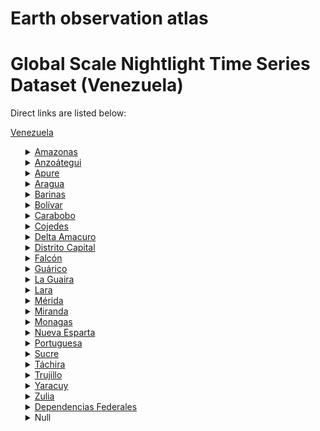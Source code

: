 # Earth observation atlas
 # Global Scale Nightlight Time Series Dataset (Venezuela)
Direct links are listed below:

<a href="https://eoatlas-nightlight.s3.amazonaws.com/eoatlas-monthly-nightlight-00180.csv">Venezuela</a>
<ul>
<details>
<summary><a href="https://eoatlas-nightlight.s3.amazonaws.com/eoatlas-monthly-nightlight-03036.csv">Amazonas</a></summary>
<ul>
<ol>
<li><a href="https://eoatlas-nightlight.s3.amazonaws.com/eoatlas-monthly-nightlight-48009.csv">Autónomo Alto Orinoco</a></li><li><a href="https://eoatlas-nightlight.s3.amazonaws.com/eoatlas-monthly-nightlight-48010.csv">Autónomo Atabapo</a></li><li><a href="https://eoatlas-nightlight.s3.amazonaws.com/eoatlas-monthly-nightlight-48011.csv">Autónomo Atures</a></li><li><a href="https://eoatlas-nightlight.s3.amazonaws.com/eoatlas-monthly-nightlight-48012.csv">Autónomo Autana</a></li><li><a href="https://eoatlas-nightlight.s3.amazonaws.com/eoatlas-monthly-nightlight-48013.csv">Autónomo Manapiare</a></li><li><a href="https://eoatlas-nightlight.s3.amazonaws.com/eoatlas-monthly-nightlight-48014.csv">Autónomo Maroa</a></li><li><a href="https://eoatlas-nightlight.s3.amazonaws.com/eoatlas-monthly-nightlight-48015.csv">Autónomo Río Negro</a></li></ul>
</ol>
</details>
<details>
<summary><a href="https://eoatlas-nightlight.s3.amazonaws.com/eoatlas-monthly-nightlight-03037.csv">Anzoátegui</a></summary>
<ul>
<ol>
<li><a href="https://eoatlas-nightlight.s3.amazonaws.com/eoatlas-monthly-nightlight-47996.csv">Anaco</a></li><li><a href="https://eoatlas-nightlight.s3.amazonaws.com/eoatlas-monthly-nightlight-48004.csv">Aragua</a></li><li><a href="https://eoatlas-nightlight.s3.amazonaws.com/eoatlas-monthly-nightlight-48067.csv">Francisco del Carmen Carvajal</a></li><li><a href="https://eoatlas-nightlight.s3.amazonaws.com/eoatlas-monthly-nightlight-48078.csv">Guanta</a></li><li><a href="https://eoatlas-nightlight.s3.amazonaws.com/eoatlas-monthly-nightlight-48093.csv">José Gregorio Monagas</a></li><li><a href="https://eoatlas-nightlight.s3.amazonaws.com/eoatlas-monthly-nightlight-48097.csv">Juan Antonio Sotillo</a></li><li><a href="https://eoatlas-nightlight.s3.amazonaws.com/eoatlas-monthly-nightlight-48100.csv">Juan Manuel Cajigal</a></li><li><a href="https://eoatlas-nightlight.s3.amazonaws.com/eoatlas-monthly-nightlight-48120.csv">Manuel Ezequiel Bruzual</a></li><li><a href="https://eoatlas-nightlight.s3.amazonaws.com/eoatlas-monthly-nightlight-48158.csv">Pedro María Freites</a></li><li><a href="https://eoatlas-nightlight.s3.amazonaws.com/eoatlas-monthly-nightlight-48186.csv">San José de Guanipa</a></li><li><a href="https://eoatlas-nightlight.s3.amazonaws.com/eoatlas-monthly-nightlight-48188.csv">San Juan de Capistrano</a></li><li><a href="https://eoatlas-nightlight.s3.amazonaws.com/eoatlas-monthly-nightlight-48193.csv">Santa Ana</a></li><li><a href="https://eoatlas-nightlight.s3.amazonaws.com/eoatlas-monthly-nightlight-48205.csv">Sir Arthur Mac Gregor</a></li><li><a href="https://eoatlas-nightlight.s3.amazonaws.com/eoatlas-monthly-nightlight-48215.csv">Diego Bautista Urbanejo</a></li><li><a href="https://eoatlas-nightlight.s3.amazonaws.com/eoatlas-monthly-nightlight-48259.csv">Francisco de Miranda</a></li><li><a href="https://eoatlas-nightlight.s3.amazonaws.com/eoatlas-monthly-nightlight-48263.csv">Independencia</a></li><li><a href="https://eoatlas-nightlight.s3.amazonaws.com/eoatlas-monthly-nightlight-48266.csv">Libertad</a></li><li><a href="https://eoatlas-nightlight.s3.amazonaws.com/eoatlas-monthly-nightlight-48288.csv">Píritu</a></li><li><a href="https://eoatlas-nightlight.s3.amazonaws.com/eoatlas-monthly-nightlight-48295.csv">Simón Bolívar</a></li><li><a href="https://eoatlas-nightlight.s3.amazonaws.com/eoatlas-monthly-nightlight-48297.csv">Simón Rodríguez</a></li><li><a href="https://eoatlas-nightlight.s3.amazonaws.com/eoatlas-monthly-nightlight-48317.csv">Fernando de Peñalver</a></li></ul>
</ol>
</details>
<details>
<summary><a href="https://eoatlas-nightlight.s3.amazonaws.com/eoatlas-monthly-nightlight-03038.csv">Apure</a></summary>
<ul>
<ol>
<li><a href="https://eoatlas-nightlight.s3.amazonaws.com/eoatlas-monthly-nightlight-47991.csv">Achaguas</a></li><li><a href="https://eoatlas-nightlight.s3.amazonaws.com/eoatlas-monthly-nightlight-48023.csv">Biruaca</a></li><li><a href="https://eoatlas-nightlight.s3.amazonaws.com/eoatlas-monthly-nightlight-48137.csv">Muñoz</a></li><li><a href="https://eoatlas-nightlight.s3.amazonaws.com/eoatlas-monthly-nightlight-48156.csv">Pedro Camejo</a></li><li><a href="https://eoatlas-nightlight.s3.amazonaws.com/eoatlas-monthly-nightlight-48183.csv">San Fernando</a></li><li><a href="https://eoatlas-nightlight.s3.amazonaws.com/eoatlas-monthly-nightlight-48284.csv">Páez</a></li><li><a href="https://eoatlas-nightlight.s3.amazonaws.com/eoatlas-monthly-nightlight-48290.csv">Rómulo Gallegos</a></li></ul>
</ol>
</details>
<details>
<summary><a href="https://eoatlas-nightlight.s3.amazonaws.com/eoatlas-monthly-nightlight-03039.csv">Aragua</a></summary>
<ul>
<ol>
<li><a href="https://eoatlas-nightlight.s3.amazonaws.com/eoatlas-monthly-nightlight-48033.csv">Camatagua</a></li><li><a href="https://eoatlas-nightlight.s3.amazonaws.com/eoatlas-monthly-nightlight-48069.csv">Francisco Linares Alcántara</a></li><li><a href="https://eoatlas-nightlight.s3.amazonaws.com/eoatlas-monthly-nightlight-48088.csv">José Ángel Lamas</a></li><li><a href="https://eoatlas-nightlight.s3.amazonaws.com/eoatlas-monthly-nightlight-48091.csv">José Félix Ribas</a></li><li><a href="https://eoatlas-nightlight.s3.amazonaws.com/eoatlas-monthly-nightlight-48095.csv">José Rafael Revenga</a></li><li><a href="https://eoatlas-nightlight.s3.amazonaws.com/eoatlas-monthly-nightlight-48125.csv">Mario Briceño Iragorry</a></li><li><a href="https://eoatlas-nightlight.s3.amazonaws.com/eoatlas-monthly-nightlight-48179.csv">San Casimiro</a></li><li><a href="https://eoatlas-nightlight.s3.amazonaws.com/eoatlas-monthly-nightlight-48192.csv">San Sebastián</a></li><li><a href="https://eoatlas-nightlight.s3.amazonaws.com/eoatlas-monthly-nightlight-48198.csv">Santiago Mariño</a></li><li><a href="https://eoatlas-nightlight.s3.amazonaws.com/eoatlas-monthly-nightlight-48200.csv">Santos Michelena</a></li><li><a href="https://eoatlas-nightlight.s3.amazonaws.com/eoatlas-monthly-nightlight-48244.csv">Bolívar</a></li><li><a href="https://eoatlas-nightlight.s3.amazonaws.com/eoatlas-monthly-nightlight-48261.csv">Girardot</a></li><li><a href="https://eoatlas-nightlight.s3.amazonaws.com/eoatlas-monthly-nightlight-48270.csv">Libertador</a></li><li><a href="https://eoatlas-nightlight.s3.amazonaws.com/eoatlas-monthly-nightlight-48302.csv">Sucre</a></li><li><a href="https://eoatlas-nightlight.s3.amazonaws.com/eoatlas-monthly-nightlight-48308.csv">Tovar</a></li><li><a href="https://eoatlas-nightlight.s3.amazonaws.com/eoatlas-monthly-nightlight-48310.csv">Urdaneta</a></li><li><a href="https://eoatlas-nightlight.s3.amazonaws.com/eoatlas-monthly-nightlight-48316.csv">Zamora</a></li></ul>
</ol>
</details>
<details>
<summary><a href="https://eoatlas-nightlight.s3.amazonaws.com/eoatlas-monthly-nightlight-03040.csv">Barinas</a></summary>
<ul>
<ol>
<li><a href="https://eoatlas-nightlight.s3.amazonaws.com/eoatlas-monthly-nightlight-47995.csv">Alberto Arvelo Torrealba</a></li><li><a href="https://eoatlas-nightlight.s3.amazonaws.com/eoatlas-monthly-nightlight-48000.csv">Antonio José de Sucre</a></li><li><a href="https://eoatlas-nightlight.s3.amazonaws.com/eoatlas-monthly-nightlight-48018.csv">Barinas</a></li><li><a href="https://eoatlas-nightlight.s3.amazonaws.com/eoatlas-monthly-nightlight-48054.csv">Cruz Paredes</a></li><li><a href="https://eoatlas-nightlight.s3.amazonaws.com/eoatlas-monthly-nightlight-48141.csv">Obispos</a></li><li><a href="https://eoatlas-nightlight.s3.amazonaws.com/eoatlas-monthly-nightlight-48155.csv">Pedraza</a></li><li><a href="https://eoatlas-nightlight.s3.amazonaws.com/eoatlas-monthly-nightlight-48174.csv">Rojas</a></li><li><a href="https://eoatlas-nightlight.s3.amazonaws.com/eoatlas-monthly-nightlight-48206.csv">Sosa</a></li><li><a href="https://eoatlas-nightlight.s3.amazonaws.com/eoatlas-monthly-nightlight-48237.csv">Andrés Eloy Blanco</a></li><li><a href="https://eoatlas-nightlight.s3.amazonaws.com/eoatlas-monthly-nightlight-48242.csv">Arismendi</a></li><li><a href="https://eoatlas-nightlight.s3.amazonaws.com/eoatlas-monthly-nightlight-48248.csv">Bolívar</a></li><li><a href="https://eoatlas-nightlight.s3.amazonaws.com/eoatlas-monthly-nightlight-48254.csv">Ezequiel Zamora</a></li></ul>
</ol>
</details>
<details>
<summary><a href="https://eoatlas-nightlight.s3.amazonaws.com/eoatlas-monthly-nightlight-03041.csv">Bolívar</a></summary>
<ul>
<ol>
<li><a href="https://eoatlas-nightlight.s3.amazonaws.com/eoatlas-monthly-nightlight-48042.csv">Caroní</a></li><li><a href="https://eoatlas-nightlight.s3.amazonaws.com/eoatlas-monthly-nightlight-48060.csv">El Callao</a></li><li><a href="https://eoatlas-nightlight.s3.amazonaws.com/eoatlas-monthly-nightlight-48073.csv">Gran Sabana</a></li><li><a href="https://eoatlas-nightlight.s3.amazonaws.com/eoatlas-monthly-nightlight-48081.csv">Heres</a></li><li><a href="https://eoatlas-nightlight.s3.amazonaws.com/eoatlas-monthly-nightlight-48145.csv">Padre Pedro Chien</a></li><li><a href="https://eoatlas-nightlight.s3.amazonaws.com/eoatlas-monthly-nightlight-48170.csv">Raúl Leoni</a></li><li><a href="https://eoatlas-nightlight.s3.amazonaws.com/eoatlas-monthly-nightlight-48176.csv">Roscio</a></li><li><a href="https://eoatlas-nightlight.s3.amazonaws.com/eoatlas-monthly-nightlight-48202.csv">Sifontes</a></li><li><a href="https://eoatlas-nightlight.s3.amazonaws.com/eoatlas-monthly-nightlight-48230.csv">Zona en Reclamación</a></li><li><a href="https://eoatlas-nightlight.s3.amazonaws.com/eoatlas-monthly-nightlight-48252.csv">Cedeño</a></li><li><a href="https://eoatlas-nightlight.s3.amazonaws.com/eoatlas-monthly-nightlight-48286.csv">Piar</a></li><li><a href="https://eoatlas-nightlight.s3.amazonaws.com/eoatlas-monthly-nightlight-48300.csv">Sucre</a></li></ul>
</ol>
</details>
<details>
<summary><a href="https://eoatlas-nightlight.s3.amazonaws.com/eoatlas-monthly-nightlight-03042.csv">Carabobo</a></summary>
<ul>
<ol>
<li><a href="https://eoatlas-nightlight.s3.amazonaws.com/eoatlas-monthly-nightlight-48020.csv">Bejuma</a></li><li><a href="https://eoatlas-nightlight.s3.amazonaws.com/eoatlas-monthly-nightlight-48059.csv">Diego Ibarra</a></li><li><a href="https://eoatlas-nightlight.s3.amazonaws.com/eoatlas-monthly-nightlight-48074.csv">Guacara</a></li><li><a href="https://eoatlas-nightlight.s3.amazonaws.com/eoatlas-monthly-nightlight-48099.csv">Juan José Mora</a></li><li><a href="https://eoatlas-nightlight.s3.amazonaws.com/eoatlas-monthly-nightlight-48115.csv">Los Guayos</a></li><li><a href="https://eoatlas-nightlight.s3.amazonaws.com/eoatlas-monthly-nightlight-48132.csv">Montalbán</a></li><li><a href="https://eoatlas-nightlight.s3.amazonaws.com/eoatlas-monthly-nightlight-48138.csv">Naguanagua</a></li><li><a href="https://eoatlas-nightlight.s3.amazonaws.com/eoatlas-monthly-nightlight-48165.csv">Puerto Cabello</a></li><li><a href="https://eoatlas-nightlight.s3.amazonaws.com/eoatlas-monthly-nightlight-48181.csv">San Diego</a></li><li><a href="https://eoatlas-nightlight.s3.amazonaws.com/eoatlas-monthly-nightlight-48222.csv">Valencia</a></li><li><a href="https://eoatlas-nightlight.s3.amazonaws.com/eoatlas-monthly-nightlight-48268.csv">Libertador</a></li><li><a href="https://eoatlas-nightlight.s3.amazonaws.com/eoatlas-monthly-nightlight-48277.csv">Miranda</a></li><li><a href="https://eoatlas-nightlight.s3.amazonaws.com/eoatlas-monthly-nightlight-48318.csv">Carlos Arvelo</a></li><li><a href="https://eoatlas-nightlight.s3.amazonaws.com/eoatlas-monthly-nightlight-48324.csv">San Joaquín</a></li></ul>
</ol>
</details>
<details>
<summary><a href="https://eoatlas-nightlight.s3.amazonaws.com/eoatlas-monthly-nightlight-03043.csv">Cojedes</a></summary>
<ul>
<ol>
<li><a href="https://eoatlas-nightlight.s3.amazonaws.com/eoatlas-monthly-nightlight-48003.csv">Anzoátegui</a></li><li><a href="https://eoatlas-nightlight.s3.amazonaws.com/eoatlas-monthly-nightlight-48113.csv">Lima Blanco</a></li><li><a href="https://eoatlas-nightlight.s3.amazonaws.com/eoatlas-monthly-nightlight-48151.csv">Pao de San Juan Bautista</a></li><li><a href="https://eoatlas-nightlight.s3.amazonaws.com/eoatlas-monthly-nightlight-48172.csv">Ricaurte</a></li><li><a href="https://eoatlas-nightlight.s3.amazonaws.com/eoatlas-monthly-nightlight-48178.csv">San Carlos</a></li><li><a href="https://eoatlas-nightlight.s3.amazonaws.com/eoatlas-monthly-nightlight-48208.csv">Tinaco</a></li><li><a href="https://eoatlas-nightlight.s3.amazonaws.com/eoatlas-monthly-nightlight-48255.csv">Falcón</a></li><li><a href="https://eoatlas-nightlight.s3.amazonaws.com/eoatlas-monthly-nightlight-48260.csv">Girardot</a></li><li><a href="https://eoatlas-nightlight.s3.amazonaws.com/eoatlas-monthly-nightlight-48289.csv">Rómulo Gallegos</a></li></ul>
</ol>
</details>
<details>
<summary><a href="https://eoatlas-nightlight.s3.amazonaws.com/eoatlas-monthly-nightlight-03044.csv">Delta Amacuro</a></summary>
<ul>
<ol>
<li><a href="https://eoatlas-nightlight.s3.amazonaws.com/eoatlas-monthly-nightlight-47999.csv">Antonio Díaz</a></li><li><a href="https://eoatlas-nightlight.s3.amazonaws.com/eoatlas-monthly-nightlight-48044.csv">Casacoima</a></li><li><a href="https://eoatlas-nightlight.s3.amazonaws.com/eoatlas-monthly-nightlight-48154.csv">Pedernales</a></li><li><a href="https://eoatlas-nightlight.s3.amazonaws.com/eoatlas-monthly-nightlight-48213.csv">Tucupita</a></li></ul>
</ol>
</details>
<details>
<summary><a href="https://eoatlas-nightlight.s3.amazonaws.com/eoatlas-monthly-nightlight-03045.csv">Distrito Capital</a></summary>
<ul>
<ol>
<li><a href="https://eoatlas-nightlight.s3.amazonaws.com/eoatlas-monthly-nightlight-48225.csv">Vargas</a></li><li><a href="https://eoatlas-nightlight.s3.amazonaws.com/eoatlas-monthly-nightlight-48272.csv">Libertador</a></li></ul>
</ol>
</details>
<details>
<summary><a href="https://eoatlas-nightlight.s3.amazonaws.com/eoatlas-monthly-nightlight-03046.csv">Falcón</a></summary>
<ul>
<ol>
<li><a href="https://eoatlas-nightlight.s3.amazonaws.com/eoatlas-monthly-nightlight-48027.csv">Buchivacoa</a></li><li><a href="https://eoatlas-nightlight.s3.amazonaws.com/eoatlas-monthly-nightlight-48030.csv">Cacique Manaure</a></li><li><a href="https://eoatlas-nightlight.s3.amazonaws.com/eoatlas-monthly-nightlight-48041.csv">Carirubana</a></li><li><a href="https://eoatlas-nightlight.s3.amazonaws.com/eoatlas-monthly-nightlight-48049.csv">Colina</a></li><li><a href="https://eoatlas-nightlight.s3.amazonaws.com/eoatlas-monthly-nightlight-48056.csv">Dabajuro</a></li><li><a href="https://eoatlas-nightlight.s3.amazonaws.com/eoatlas-monthly-nightlight-48057.csv">Democracia</a></li><li><a href="https://eoatlas-nightlight.s3.amazonaws.com/eoatlas-monthly-nightlight-48065.csv">Federación</a></li><li><a href="https://eoatlas-nightlight.s3.amazonaws.com/eoatlas-monthly-nightlight-48083.csv">Jacura</a></li><li><a href="https://eoatlas-nightlight.s3.amazonaws.com/eoatlas-monthly-nightlight-48117.csv">Los Taques</a></li><li><a href="https://eoatlas-nightlight.s3.amazonaws.com/eoatlas-monthly-nightlight-48127.csv">Mauroa</a></li><li><a href="https://eoatlas-nightlight.s3.amazonaws.com/eoatlas-monthly-nightlight-48130.csv">Monseñor Iturriza</a></li><li><a href="https://eoatlas-nightlight.s3.amazonaws.com/eoatlas-monthly-nightlight-48147.csv">Palmasola</a></li><li><a href="https://eoatlas-nightlight.s3.amazonaws.com/eoatlas-monthly-nightlight-48162.csv">Petit</a></li><li><a href="https://eoatlas-nightlight.s3.amazonaws.com/eoatlas-monthly-nightlight-48203.csv">Silva</a></li><li><a href="https://eoatlas-nightlight.s3.amazonaws.com/eoatlas-monthly-nightlight-48209.csv">Tocopero</a></li><li><a href="https://eoatlas-nightlight.s3.amazonaws.com/eoatlas-monthly-nightlight-48216.csv">Unión</a></li><li><a href="https://eoatlas-nightlight.s3.amazonaws.com/eoatlas-monthly-nightlight-48220.csv">Urumaco</a></li><li><a href="https://eoatlas-nightlight.s3.amazonaws.com/eoatlas-monthly-nightlight-48231.csv">Acosta</a></li><li><a href="https://eoatlas-nightlight.s3.amazonaws.com/eoatlas-monthly-nightlight-48247.csv">Bolívar</a></li><li><a href="https://eoatlas-nightlight.s3.amazonaws.com/eoatlas-monthly-nightlight-48256.csv">Falcón</a></li><li><a href="https://eoatlas-nightlight.s3.amazonaws.com/eoatlas-monthly-nightlight-48280.csv">Miranda</a></li><li><a href="https://eoatlas-nightlight.s3.amazonaws.com/eoatlas-monthly-nightlight-48287.csv">Píritu</a></li><li><a href="https://eoatlas-nightlight.s3.amazonaws.com/eoatlas-monthly-nightlight-48291.csv">San Francisco</a></li><li><a href="https://eoatlas-nightlight.s3.amazonaws.com/eoatlas-monthly-nightlight-48298.csv">Sucre</a></li><li><a href="https://eoatlas-nightlight.s3.amazonaws.com/eoatlas-monthly-nightlight-48314.csv">Zamora</a></li></ul>
</ol>
</details>
<details>
<summary><a href="https://eoatlas-nightlight.s3.amazonaws.com/eoatlas-monthly-nightlight-03047.csv">Guárico</a></summary>
<ul>
<ol>
<li><a href="https://eoatlas-nightlight.s3.amazonaws.com/eoatlas-monthly-nightlight-48032.csv">Camaguán</a></li><li><a href="https://eoatlas-nightlight.s3.amazonaws.com/eoatlas-monthly-nightlight-48047.csv">Chaguaramas</a></li><li><a href="https://eoatlas-nightlight.s3.amazonaws.com/eoatlas-monthly-nightlight-48062.csv">El Socorro</a></li><li><a href="https://eoatlas-nightlight.s3.amazonaws.com/eoatlas-monthly-nightlight-48092.csv">José Félix Ribas</a></li><li><a href="https://eoatlas-nightlight.s3.amazonaws.com/eoatlas-monthly-nightlight-48096.csv">José Tadeo Monagas</a></li><li><a href="https://eoatlas-nightlight.s3.amazonaws.com/eoatlas-monthly-nightlight-48098.csv">Juan Germán Roscio</a></li><li><a href="https://eoatlas-nightlight.s3.amazonaws.com/eoatlas-monthly-nightlight-48102.csv">Julián Mellado</a></li><li><a href="https://eoatlas-nightlight.s3.amazonaws.com/eoatlas-monthly-nightlight-48111.csv">Las Mercedes</a></li><li><a href="https://eoatlas-nightlight.s3.amazonaws.com/eoatlas-monthly-nightlight-48112.csv">Leonardo Infante</a></li><li><a href="https://eoatlas-nightlight.s3.amazonaws.com/eoatlas-monthly-nightlight-48142.csv">Ortíz</a></li><li><a href="https://eoatlas-nightlight.s3.amazonaws.com/eoatlas-monthly-nightlight-48185.csv">San Gerónimo de Guayabal</a></li><li><a href="https://eoatlas-nightlight.s3.amazonaws.com/eoatlas-monthly-nightlight-48187.csv">San José de Guaribe</a></li><li><a href="https://eoatlas-nightlight.s3.amazonaws.com/eoatlas-monthly-nightlight-48195.csv">Santa María de Ipire</a></li><li><a href="https://eoatlas-nightlight.s3.amazonaws.com/eoatlas-monthly-nightlight-48228.csv">Zaraza</a></li><li><a href="https://eoatlas-nightlight.s3.amazonaws.com/eoatlas-monthly-nightlight-48257.csv">Francisco de Miranda</a></li></ul>
</ol>
</details>
<details>
<summary><a href="https://eoatlas-nightlight.s3.amazonaws.com/eoatlas-monthly-nightlight-03048.csv">La Guaira</a></summary>
<ul>
<ol>
</ul>
</ol>
</details>
<details>
<summary><a href="https://eoatlas-nightlight.s3.amazonaws.com/eoatlas-monthly-nightlight-03049.csv">Lara</a></summary>
<ul>
<ol>
<li><a href="https://eoatlas-nightlight.s3.amazonaws.com/eoatlas-monthly-nightlight-48052.csv">Crespo</a></li><li><a href="https://eoatlas-nightlight.s3.amazonaws.com/eoatlas-monthly-nightlight-48082.csv">Iribarren</a></li><li><a href="https://eoatlas-nightlight.s3.amazonaws.com/eoatlas-monthly-nightlight-48087.csv">Jimenez</a></li><li><a href="https://eoatlas-nightlight.s3.amazonaws.com/eoatlas-monthly-nightlight-48135.csv">Morán</a></li><li><a href="https://eoatlas-nightlight.s3.amazonaws.com/eoatlas-monthly-nightlight-48146.csv">Palavecino</a></li><li><a href="https://eoatlas-nightlight.s3.amazonaws.com/eoatlas-monthly-nightlight-48204.csv">Simón Planas</a></li><li><a href="https://eoatlas-nightlight.s3.amazonaws.com/eoatlas-monthly-nightlight-48211.csv">Torres</a></li><li><a href="https://eoatlas-nightlight.s3.amazonaws.com/eoatlas-monthly-nightlight-48239.csv">Andrés Eloy Blanco</a></li><li><a href="https://eoatlas-nightlight.s3.amazonaws.com/eoatlas-monthly-nightlight-48312.csv">Urdaneta</a></li></ul>
</ol>
</details>
<details>
<summary><a href="https://eoatlas-nightlight.s3.amazonaws.com/eoatlas-monthly-nightlight-03050.csv">Mérida</a></summary>
<ul>
<ol>
<li><a href="https://eoatlas-nightlight.s3.amazonaws.com/eoatlas-monthly-nightlight-47994.csv">Alberto Adriani</a></li><li><a href="https://eoatlas-nightlight.s3.amazonaws.com/eoatlas-monthly-nightlight-48001.csv">Antonio Pinto Salinas</a></li><li><a href="https://eoatlas-nightlight.s3.amazonaws.com/eoatlas-monthly-nightlight-48006.csv">Aricagua</a></li><li><a href="https://eoatlas-nightlight.s3.amazonaws.com/eoatlas-monthly-nightlight-48008.csv">Arzobispo Chacón</a></li><li><a href="https://eoatlas-nightlight.s3.amazonaws.com/eoatlas-monthly-nightlight-48034.csv">Campo Elías</a></li><li><a href="https://eoatlas-nightlight.s3.amazonaws.com/eoatlas-monthly-nightlight-48036.csv">Caracciolo Parra Olmedo</a></li><li><a href="https://eoatlas-nightlight.s3.amazonaws.com/eoatlas-monthly-nightlight-48038.csv">Cardenal Quintero</a></li><li><a href="https://eoatlas-nightlight.s3.amazonaws.com/eoatlas-monthly-nightlight-48079.csv">Guaraque</a></li><li><a href="https://eoatlas-nightlight.s3.amazonaws.com/eoatlas-monthly-nightlight-48103.csv">Julio César Salas</a></li><li><a href="https://eoatlas-nightlight.s3.amazonaws.com/eoatlas-monthly-nightlight-48105.csv">Justo Briceño</a></li><li><a href="https://eoatlas-nightlight.s3.amazonaws.com/eoatlas-monthly-nightlight-48140.csv">Obispo Ramos de Lora</a></li><li><a href="https://eoatlas-nightlight.s3.amazonaws.com/eoatlas-monthly-nightlight-48144.csv">Padre Noguera</a></li><li><a href="https://eoatlas-nightlight.s3.amazonaws.com/eoatlas-monthly-nightlight-48164.csv">Pueblo Llano</a></li><li><a href="https://eoatlas-nightlight.s3.amazonaws.com/eoatlas-monthly-nightlight-48169.csv">Rangel</a></li><li><a href="https://eoatlas-nightlight.s3.amazonaws.com/eoatlas-monthly-nightlight-48173.csv">Rivas Dávila</a></li><li><a href="https://eoatlas-nightlight.s3.amazonaws.com/eoatlas-monthly-nightlight-48199.csv">Santos Marquina</a></li><li><a href="https://eoatlas-nightlight.s3.amazonaws.com/eoatlas-monthly-nightlight-48229.csv">Zea</a></li><li><a href="https://eoatlas-nightlight.s3.amazonaws.com/eoatlas-monthly-nightlight-48234.csv">Andrés Bello</a></li><li><a href="https://eoatlas-nightlight.s3.amazonaws.com/eoatlas-monthly-nightlight-48271.csv">Libertador</a></li><li><a href="https://eoatlas-nightlight.s3.amazonaws.com/eoatlas-monthly-nightlight-48278.csv">Miranda</a></li><li><a href="https://eoatlas-nightlight.s3.amazonaws.com/eoatlas-monthly-nightlight-48303.csv">Sucre</a></li><li><a href="https://eoatlas-nightlight.s3.amazonaws.com/eoatlas-monthly-nightlight-48309.csv">Tovar</a></li><li><a href="https://eoatlas-nightlight.s3.amazonaws.com/eoatlas-monthly-nightlight-48319.csv">Tulio Febres Cordero</a></li><li><a href="https://eoatlas-nightlight.s3.amazonaws.com/eoatlas-monthly-nightlight-48323.csv">Sucre</a></li></ul>
</ol>
</details>
<details>
<summary><a href="https://eoatlas-nightlight.s3.amazonaws.com/eoatlas-monthly-nightlight-03051.csv">Miranda</a></summary>
<ul>
<ol>
<li><a href="https://eoatlas-nightlight.s3.amazonaws.com/eoatlas-monthly-nightlight-47990.csv">Acevedo</a></li><li><a href="https://eoatlas-nightlight.s3.amazonaws.com/eoatlas-monthly-nightlight-48019.csv">Baruta</a></li><li><a href="https://eoatlas-nightlight.s3.amazonaws.com/eoatlas-monthly-nightlight-48025.csv">Brión</a></li><li><a href="https://eoatlas-nightlight.s3.amazonaws.com/eoatlas-monthly-nightlight-48028.csv">Buroz</a></li><li><a href="https://eoatlas-nightlight.s3.amazonaws.com/eoatlas-monthly-nightlight-48043.csv">Carrizal</a></li><li><a href="https://eoatlas-nightlight.s3.amazonaws.com/eoatlas-monthly-nightlight-48046.csv">Chacao</a></li><li><a href="https://eoatlas-nightlight.s3.amazonaws.com/eoatlas-monthly-nightlight-48053.csv">Cristóbal Rojas</a></li><li><a href="https://eoatlas-nightlight.s3.amazonaws.com/eoatlas-monthly-nightlight-48061.csv">EL Hatillo</a></li><li><a href="https://eoatlas-nightlight.s3.amazonaws.com/eoatlas-monthly-nightlight-48075.csv">Guaicaipuro</a></li><li><a href="https://eoatlas-nightlight.s3.amazonaws.com/eoatlas-monthly-nightlight-48110.csv">Lander</a></li><li><a href="https://eoatlas-nightlight.s3.amazonaws.com/eoatlas-monthly-nightlight-48116.csv">Los Salias</a></li><li><a href="https://eoatlas-nightlight.s3.amazonaws.com/eoatlas-monthly-nightlight-48153.csv">Paz Castillo</a></li><li><a href="https://eoatlas-nightlight.s3.amazonaws.com/eoatlas-monthly-nightlight-48157.csv">Pedro Gual</a></li><li><a href="https://eoatlas-nightlight.s3.amazonaws.com/eoatlas-monthly-nightlight-48163.csv">Plaza</a></li><li><a href="https://eoatlas-nightlight.s3.amazonaws.com/eoatlas-monthly-nightlight-48236.csv">Andrés Bello</a></li><li><a href="https://eoatlas-nightlight.s3.amazonaws.com/eoatlas-monthly-nightlight-48262.csv">Independencia</a></li><li><a href="https://eoatlas-nightlight.s3.amazonaws.com/eoatlas-monthly-nightlight-48283.csv">Páez</a></li><li><a href="https://eoatlas-nightlight.s3.amazonaws.com/eoatlas-monthly-nightlight-48293.csv">Simón Bolívar</a></li><li><a href="https://eoatlas-nightlight.s3.amazonaws.com/eoatlas-monthly-nightlight-48305.csv">Sucre</a></li><li><a href="https://eoatlas-nightlight.s3.amazonaws.com/eoatlas-monthly-nightlight-48313.csv">Urdaneta</a></li><li><a href="https://eoatlas-nightlight.s3.amazonaws.com/eoatlas-monthly-nightlight-48315.csv">Zamora</a></li></ul>
</ol>
</details>
<details>
<summary><a href="https://eoatlas-nightlight.s3.amazonaws.com/eoatlas-monthly-nightlight-03052.csv">Monagas</a></summary>
<ul>
<ol>
<li><a href="https://eoatlas-nightlight.s3.amazonaws.com/eoatlas-monthly-nightlight-47993.csv">Aguasay</a></li><li><a href="https://eoatlas-nightlight.s3.amazonaws.com/eoatlas-monthly-nightlight-48040.csv">Caripe</a></li><li><a href="https://eoatlas-nightlight.s3.amazonaws.com/eoatlas-monthly-nightlight-48126.csv">Maturín</a></li><li><a href="https://eoatlas-nightlight.s3.amazonaws.com/eoatlas-monthly-nightlight-48166.csv">Punceres</a></li><li><a href="https://eoatlas-nightlight.s3.amazonaws.com/eoatlas-monthly-nightlight-48194.csv">Santa Bárbara</a></li><li><a href="https://eoatlas-nightlight.s3.amazonaws.com/eoatlas-monthly-nightlight-48207.csv">Sotillo</a></li><li><a href="https://eoatlas-nightlight.s3.amazonaws.com/eoatlas-monthly-nightlight-48218.csv">Uracoa</a></li><li><a href="https://eoatlas-nightlight.s3.amazonaws.com/eoatlas-monthly-nightlight-48232.csv">Acosta</a></li><li><a href="https://eoatlas-nightlight.s3.amazonaws.com/eoatlas-monthly-nightlight-48243.csv">Bolívar</a></li><li><a href="https://eoatlas-nightlight.s3.amazonaws.com/eoatlas-monthly-nightlight-48251.csv">Cedeño</a></li><li><a href="https://eoatlas-nightlight.s3.amazonaws.com/eoatlas-monthly-nightlight-48253.csv">Ezequiel Zamora</a></li><li><a href="https://eoatlas-nightlight.s3.amazonaws.com/eoatlas-monthly-nightlight-48274.csv">Libertador</a></li><li><a href="https://eoatlas-nightlight.s3.amazonaws.com/eoatlas-monthly-nightlight-48285.csv">Piar</a></li></ul>
</ol>
</details>
<details>
<summary><a href="https://eoatlas-nightlight.s3.amazonaws.com/eoatlas-monthly-nightlight-03053.csv">Nueva Esparta</a></summary>
<ul>
<ol>
<li><a href="https://eoatlas-nightlight.s3.amazonaws.com/eoatlas-monthly-nightlight-47998.csv">Antolín del Campo</a></li><li><a href="https://eoatlas-nightlight.s3.amazonaws.com/eoatlas-monthly-nightlight-48058.csv">Díaz</a></li><li><a href="https://eoatlas-nightlight.s3.amazonaws.com/eoatlas-monthly-nightlight-48070.csv">García</a></li><li><a href="https://eoatlas-nightlight.s3.amazonaws.com/eoatlas-monthly-nightlight-48072.csv">Gómez</a></li><li><a href="https://eoatlas-nightlight.s3.amazonaws.com/eoatlas-monthly-nightlight-48119.csv">Maneiro</a></li><li><a href="https://eoatlas-nightlight.s3.amazonaws.com/eoatlas-monthly-nightlight-48124.csv">Marcano</a></li><li><a href="https://eoatlas-nightlight.s3.amazonaws.com/eoatlas-monthly-nightlight-48160.csv">Península de Macanao</a></li><li><a href="https://eoatlas-nightlight.s3.amazonaws.com/eoatlas-monthly-nightlight-48227.csv">Villalba</a></li><li><a href="https://eoatlas-nightlight.s3.amazonaws.com/eoatlas-monthly-nightlight-48241.csv">Arismendi</a></li><li><a href="https://eoatlas-nightlight.s3.amazonaws.com/eoatlas-monthly-nightlight-48275.csv">Mariño</a></li><li><a href="https://eoatlas-nightlight.s3.amazonaws.com/eoatlas-monthly-nightlight-48320.csv">Tubores</a></li></ul>
</ol>
</details>
<details>
<summary><a href="https://eoatlas-nightlight.s3.amazonaws.com/eoatlas-monthly-nightlight-03054.csv">Portuguesa</a></summary>
<ul>
<ol>
<li><a href="https://eoatlas-nightlight.s3.amazonaws.com/eoatlas-monthly-nightlight-47992.csv">Agua Blanca</a></li><li><a href="https://eoatlas-nightlight.s3.amazonaws.com/eoatlas-monthly-nightlight-48005.csv">Araure</a></li><li><a href="https://eoatlas-nightlight.s3.amazonaws.com/eoatlas-monthly-nightlight-48064.csv">Esteller</a></li><li><a href="https://eoatlas-nightlight.s3.amazonaws.com/eoatlas-monthly-nightlight-48076.csv">Guanare</a></li><li><a href="https://eoatlas-nightlight.s3.amazonaws.com/eoatlas-monthly-nightlight-48077.csv">Guanarito</a></li><li><a href="https://eoatlas-nightlight.s3.amazonaws.com/eoatlas-monthly-nightlight-48131.csv">Monseñor José Vicente de Unda</a></li><li><a href="https://eoatlas-nightlight.s3.amazonaws.com/eoatlas-monthly-nightlight-48143.csv">Ospino</a></li><li><a href="https://eoatlas-nightlight.s3.amazonaws.com/eoatlas-monthly-nightlight-48152.csv">Papelón</a></li><li><a href="https://eoatlas-nightlight.s3.amazonaws.com/eoatlas-monthly-nightlight-48184.csv">San Genaro de Boconoito</a></li><li><a href="https://eoatlas-nightlight.s3.amazonaws.com/eoatlas-monthly-nightlight-48191.csv">San Rafael de Onoto</a></li><li><a href="https://eoatlas-nightlight.s3.amazonaws.com/eoatlas-monthly-nightlight-48197.csv">Santa Rosalía</a></li><li><a href="https://eoatlas-nightlight.s3.amazonaws.com/eoatlas-monthly-nightlight-48214.csv">Turén</a></li><li><a href="https://eoatlas-nightlight.s3.amazonaws.com/eoatlas-monthly-nightlight-48281.csv">Páez</a></li><li><a href="https://eoatlas-nightlight.s3.amazonaws.com/eoatlas-monthly-nightlight-48304.csv">Sucre</a></li></ul>
</ol>
</details>
<details>
<summary><a href="https://eoatlas-nightlight.s3.amazonaws.com/eoatlas-monthly-nightlight-03055.csv">Sucre</a></summary>
<ul>
<ol>
<li><a href="https://eoatlas-nightlight.s3.amazonaws.com/eoatlas-monthly-nightlight-47997.csv">Andrés Mata</a></li><li><a href="https://eoatlas-nightlight.s3.amazonaws.com/eoatlas-monthly-nightlight-48021.csv">Benítez</a></li><li><a href="https://eoatlas-nightlight.s3.amazonaws.com/eoatlas-monthly-nightlight-48022.csv">Bermúdez</a></li><li><a href="https://eoatlas-nightlight.s3.amazonaws.com/eoatlas-monthly-nightlight-48031.csv">Cajigal</a></li><li><a href="https://eoatlas-nightlight.s3.amazonaws.com/eoatlas-monthly-nightlight-48055.csv">Cruz Salmerón Acosta</a></li><li><a href="https://eoatlas-nightlight.s3.amazonaws.com/eoatlas-monthly-nightlight-48128.csv">Mejía</a></li><li><a href="https://eoatlas-nightlight.s3.amazonaws.com/eoatlas-monthly-nightlight-48134.csv">Montes</a></li><li><a href="https://eoatlas-nightlight.s3.amazonaws.com/eoatlas-monthly-nightlight-48171.csv">Ribero</a></li><li><a href="https://eoatlas-nightlight.s3.amazonaws.com/eoatlas-monthly-nightlight-48221.csv">Valdez</a></li><li><a href="https://eoatlas-nightlight.s3.amazonaws.com/eoatlas-monthly-nightlight-48238.csv">Andrés Eloy Blanco</a></li><li><a href="https://eoatlas-nightlight.s3.amazonaws.com/eoatlas-monthly-nightlight-48240.csv">Arismendi</a></li><li><a href="https://eoatlas-nightlight.s3.amazonaws.com/eoatlas-monthly-nightlight-48246.csv">Bolívar</a></li><li><a href="https://eoatlas-nightlight.s3.amazonaws.com/eoatlas-monthly-nightlight-48269.csv">Libertador</a></li><li><a href="https://eoatlas-nightlight.s3.amazonaws.com/eoatlas-monthly-nightlight-48276.csv">Mariño</a></li><li><a href="https://eoatlas-nightlight.s3.amazonaws.com/eoatlas-monthly-nightlight-48307.csv">Sucre</a></li></ul>
</ol>
</details>
<details>
<summary><a href="https://eoatlas-nightlight.s3.amazonaws.com/eoatlas-monthly-nightlight-03056.csv">Táchira</a></summary>
<ul>
<ol>
</ul>
</ol>
</details>
<details>
<summary><a href="https://eoatlas-nightlight.s3.amazonaws.com/eoatlas-monthly-nightlight-03057.csv">Trujillo</a></summary>
<ul>
<ol>
<li><a href="https://eoatlas-nightlight.s3.amazonaws.com/eoatlas-monthly-nightlight-48024.csv">Boconó</a></li><li><a href="https://eoatlas-nightlight.s3.amazonaws.com/eoatlas-monthly-nightlight-48035.csv">Candelaria</a></li><li><a href="https://eoatlas-nightlight.s3.amazonaws.com/eoatlas-monthly-nightlight-48037.csv">Carache</a></li><li><a href="https://eoatlas-nightlight.s3.amazonaws.com/eoatlas-monthly-nightlight-48063.csv">Escuque</a></li><li><a href="https://eoatlas-nightlight.s3.amazonaws.com/eoatlas-monthly-nightlight-48090.csv">José Felipe Márquez Cañizales</a></li><li><a href="https://eoatlas-nightlight.s3.amazonaws.com/eoatlas-monthly-nightlight-48101.csv">Juan Vicente Campo Elías</a></li><li><a href="https://eoatlas-nightlight.s3.amazonaws.com/eoatlas-monthly-nightlight-48107.csv">La Ceiba</a></li><li><a href="https://eoatlas-nightlight.s3.amazonaws.com/eoatlas-monthly-nightlight-48133.csv">Monte Carmelo</a></li><li><a href="https://eoatlas-nightlight.s3.amazonaws.com/eoatlas-monthly-nightlight-48136.csv">Motatán</a></li><li><a href="https://eoatlas-nightlight.s3.amazonaws.com/eoatlas-monthly-nightlight-48148.csv">Pampán</a></li><li><a href="https://eoatlas-nightlight.s3.amazonaws.com/eoatlas-monthly-nightlight-48149.csv">Pampanito</a></li><li><a href="https://eoatlas-nightlight.s3.amazonaws.com/eoatlas-monthly-nightlight-48167.csv">Rafael Rangel</a></li><li><a href="https://eoatlas-nightlight.s3.amazonaws.com/eoatlas-monthly-nightlight-48190.csv">San Rafael de Carvajal</a></li><li><a href="https://eoatlas-nightlight.s3.amazonaws.com/eoatlas-monthly-nightlight-48212.csv">Trujillo</a></li><li><a href="https://eoatlas-nightlight.s3.amazonaws.com/eoatlas-monthly-nightlight-48223.csv">Valera</a></li><li><a href="https://eoatlas-nightlight.s3.amazonaws.com/eoatlas-monthly-nightlight-48235.csv">Andrés Bello</a></li><li><a href="https://eoatlas-nightlight.s3.amazonaws.com/eoatlas-monthly-nightlight-48245.csv">Bolívar</a></li><li><a href="https://eoatlas-nightlight.s3.amazonaws.com/eoatlas-monthly-nightlight-48279.csv">Miranda</a></li><li><a href="https://eoatlas-nightlight.s3.amazonaws.com/eoatlas-monthly-nightlight-48306.csv">Sucre</a></li><li><a href="https://eoatlas-nightlight.s3.amazonaws.com/eoatlas-monthly-nightlight-48311.csv">Urdaneta</a></li></ul>
</ol>
</details>
<details>
<summary><a href="https://eoatlas-nightlight.s3.amazonaws.com/eoatlas-monthly-nightlight-03058.csv">Yaracuy</a></summary>
<ul>
<ol>
<li><a href="https://eoatlas-nightlight.s3.amazonaws.com/eoatlas-monthly-nightlight-48007.csv">Arístides Bastidas</a></li><li><a href="https://eoatlas-nightlight.s3.amazonaws.com/eoatlas-monthly-nightlight-48026.csv">Bruzual</a></li><li><a href="https://eoatlas-nightlight.s3.amazonaws.com/eoatlas-monthly-nightlight-48048.csv">Cocorote</a></li><li><a href="https://eoatlas-nightlight.s3.amazonaws.com/eoatlas-monthly-nightlight-48089.csv">José Antonio Páez</a></li><li><a href="https://eoatlas-nightlight.s3.amazonaws.com/eoatlas-monthly-nightlight-48108.csv">La Trinidad</a></li><li><a href="https://eoatlas-nightlight.s3.amazonaws.com/eoatlas-monthly-nightlight-48121.csv">Manuel Monge</a></li><li><a href="https://eoatlas-nightlight.s3.amazonaws.com/eoatlas-monthly-nightlight-48139.csv">Nirgua</a></li><li><a href="https://eoatlas-nightlight.s3.amazonaws.com/eoatlas-monthly-nightlight-48161.csv">Peña</a></li><li><a href="https://eoatlas-nightlight.s3.amazonaws.com/eoatlas-monthly-nightlight-48182.csv">San Felipe</a></li><li><a href="https://eoatlas-nightlight.s3.amazonaws.com/eoatlas-monthly-nightlight-48217.csv">Urachiche</a></li><li><a href="https://eoatlas-nightlight.s3.amazonaws.com/eoatlas-monthly-nightlight-48226.csv">Veroes</a></li><li><a href="https://eoatlas-nightlight.s3.amazonaws.com/eoatlas-monthly-nightlight-48249.csv">Bolívar</a></li><li><a href="https://eoatlas-nightlight.s3.amazonaws.com/eoatlas-monthly-nightlight-48265.csv">Independencia</a></li><li><a href="https://eoatlas-nightlight.s3.amazonaws.com/eoatlas-monthly-nightlight-48301.csv">Sucre</a></li></ul>
</ol>
</details>
<details>
<summary><a href="https://eoatlas-nightlight.s3.amazonaws.com/eoatlas-monthly-nightlight-03059.csv">Zulia</a></summary>
<ul>
<ol>
<li><a href="https://eoatlas-nightlight.s3.amazonaws.com/eoatlas-monthly-nightlight-48017.csv">Baralt</a></li><li><a href="https://eoatlas-nightlight.s3.amazonaws.com/eoatlas-monthly-nightlight-48029.csv">Cabimas</a></li><li><a href="https://eoatlas-nightlight.s3.amazonaws.com/eoatlas-monthly-nightlight-48045.csv">Catatumbo</a></li><li><a href="https://eoatlas-nightlight.s3.amazonaws.com/eoatlas-monthly-nightlight-48050.csv">Colón</a></li><li><a href="https://eoatlas-nightlight.s3.amazonaws.com/eoatlas-monthly-nightlight-48068.csv">Francisco Javier Pulgar</a></li><li><a href="https://eoatlas-nightlight.s3.amazonaws.com/eoatlas-monthly-nightlight-48085.csv">Jesús Enrique Lossada</a></li><li><a href="https://eoatlas-nightlight.s3.amazonaws.com/eoatlas-monthly-nightlight-48086.csv">Jesús María Semprum</a></li><li><a href="https://eoatlas-nightlight.s3.amazonaws.com/eoatlas-monthly-nightlight-48106.csv">La Cañada de Urdaneta</a></li><li><a href="https://eoatlas-nightlight.s3.amazonaws.com/eoatlas-monthly-nightlight-48109.csv">Lagunillas</a></li><li><a href="https://eoatlas-nightlight.s3.amazonaws.com/eoatlas-monthly-nightlight-48118.csv">Machiques de Perijá</a></li><li><a href="https://eoatlas-nightlight.s3.amazonaws.com/eoatlas-monthly-nightlight-48122.csv">Mara</a></li><li><a href="https://eoatlas-nightlight.s3.amazonaws.com/eoatlas-monthly-nightlight-48123.csv">Maracaibo</a></li><li><a href="https://eoatlas-nightlight.s3.amazonaws.com/eoatlas-monthly-nightlight-48175.csv">Rosario de Perijá</a></li><li><a href="https://eoatlas-nightlight.s3.amazonaws.com/eoatlas-monthly-nightlight-48196.csv">Santa Rita</a></li><li><a href="https://eoatlas-nightlight.s3.amazonaws.com/eoatlas-monthly-nightlight-48224.csv">Valmore Rodríguez</a></li><li><a href="https://eoatlas-nightlight.s3.amazonaws.com/eoatlas-monthly-nightlight-48282.csv">Páez</a></li><li><a href="https://eoatlas-nightlight.s3.amazonaws.com/eoatlas-monthly-nightlight-48292.csv">San Francisco</a></li><li><a href="https://eoatlas-nightlight.s3.amazonaws.com/eoatlas-monthly-nightlight-48294.csv">Simón Bolívar</a></li><li><a href="https://eoatlas-nightlight.s3.amazonaws.com/eoatlas-monthly-nightlight-48321.csv">Almirante Padilla</a></li><li><a href="https://eoatlas-nightlight.s3.amazonaws.com/eoatlas-monthly-nightlight-48322.csv">Miranda</a></li></ul>
</ol>
</details>
<details>
<summary><a href="https://eoatlas-nightlight.s3.amazonaws.com/eoatlas-monthly-nightlight-03060.csv">Dependencias Federales</a></summary>
<ul>
<ol>
</ul>
</ol>
</details>
<details>
<summary>Null</summary>
<ul>
<ol>
<li><a href="https://eoatlas-nightlight.s3.amazonaws.com/eoatlas-monthly-nightlight-48002.csv">Antonio Rómulo Costa</a></li><li><a href="https://eoatlas-nightlight.s3.amazonaws.com/eoatlas-monthly-nightlight-48016.csv">Ayacucho</a></li><li><a href="https://eoatlas-nightlight.s3.amazonaws.com/eoatlas-monthly-nightlight-48039.csv">Cárdenas</a></li><li><a href="https://eoatlas-nightlight.s3.amazonaws.com/eoatlas-monthly-nightlight-48051.csv">Córdoba</a></li><li><a href="https://eoatlas-nightlight.s3.amazonaws.com/eoatlas-monthly-nightlight-48066.csv">Fernández Feo</a></li><li><a href="https://eoatlas-nightlight.s3.amazonaws.com/eoatlas-monthly-nightlight-48071.csv">García de Hevia</a></li><li><a href="https://eoatlas-nightlight.s3.amazonaws.com/eoatlas-monthly-nightlight-48080.csv">Guasimos</a></li><li><a href="https://eoatlas-nightlight.s3.amazonaws.com/eoatlas-monthly-nightlight-48084.csv">Jáuregui</a></li><li><a href="https://eoatlas-nightlight.s3.amazonaws.com/eoatlas-monthly-nightlight-48094.csv">José María Vargas</a></li><li><a href="https://eoatlas-nightlight.s3.amazonaws.com/eoatlas-monthly-nightlight-48104.csv">Junín</a></li><li><a href="https://eoatlas-nightlight.s3.amazonaws.com/eoatlas-monthly-nightlight-48114.csv">Lobatera</a></li><li><a href="https://eoatlas-nightlight.s3.amazonaws.com/eoatlas-monthly-nightlight-48129.csv">Michelena</a></li><li><a href="https://eoatlas-nightlight.s3.amazonaws.com/eoatlas-monthly-nightlight-48150.csv">Panamericanp</a></li><li><a href="https://eoatlas-nightlight.s3.amazonaws.com/eoatlas-monthly-nightlight-48159.csv">Pedro María Ureña</a></li><li><a href="https://eoatlas-nightlight.s3.amazonaws.com/eoatlas-monthly-nightlight-48168.csv">Rafael Urdaneta</a></li><li><a href="https://eoatlas-nightlight.s3.amazonaws.com/eoatlas-monthly-nightlight-48177.csv">Samuel Darío Maldonado</a></li><li><a href="https://eoatlas-nightlight.s3.amazonaws.com/eoatlas-monthly-nightlight-48180.csv">San Cristóbal</a></li><li><a href="https://eoatlas-nightlight.s3.amazonaws.com/eoatlas-monthly-nightlight-48189.csv">San Judas Tadeo</a></li><li><a href="https://eoatlas-nightlight.s3.amazonaws.com/eoatlas-monthly-nightlight-48201.csv">Seboruco</a></li><li><a href="https://eoatlas-nightlight.s3.amazonaws.com/eoatlas-monthly-nightlight-48210.csv">Torbes</a></li><li><a href="https://eoatlas-nightlight.s3.amazonaws.com/eoatlas-monthly-nightlight-48219.csv">Uribante</a></li><li><a href="https://eoatlas-nightlight.s3.amazonaws.com/eoatlas-monthly-nightlight-48233.csv">Andrés Bello</a></li><li><a href="https://eoatlas-nightlight.s3.amazonaws.com/eoatlas-monthly-nightlight-48250.csv">Bolívar</a></li><li><a href="https://eoatlas-nightlight.s3.amazonaws.com/eoatlas-monthly-nightlight-48258.csv">Francisco de Miranda</a></li><li><a href="https://eoatlas-nightlight.s3.amazonaws.com/eoatlas-monthly-nightlight-48264.csv">Independencia</a></li><li><a href="https://eoatlas-nightlight.s3.amazonaws.com/eoatlas-monthly-nightlight-48267.csv">Libertad</a></li><li><a href="https://eoatlas-nightlight.s3.amazonaws.com/eoatlas-monthly-nightlight-48273.csv">Libertador</a></li><li><a href="https://eoatlas-nightlight.s3.amazonaws.com/eoatlas-monthly-nightlight-48296.csv">Simón Rodríguez</a></li><li><a href="https://eoatlas-nightlight.s3.amazonaws.com/eoatlas-monthly-nightlight-48299.csv">Sucre</a></li></ul>
</ol>
</details>
